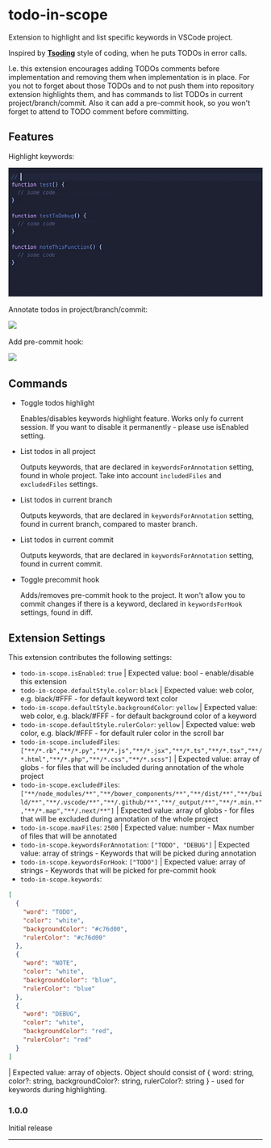 # todo-in-scope

Extension to highlight and list specific keywords in VSCode project.

Inspired by [**Tsoding**](https://www.youtube.com/c/TsodingDaily) style of coding, when he puts TODOs in error calls.

I.e. this extension encourages adding TODOs comments before implementation and removing them when implementation is in place. For you not to forget about those TODOs and to not push them into repository extension highlights them, and has commands to list TODOs in current project/branch/commit. Also it can add a pre-commit hook, so you won't forget to attend to TODO comment before committing.

## Features

Highlight keywords:

![](./readme_files/highlight_showcase.gif)

Annotate todos in project/branch/commit:

![](./readme_files/annotations_showcase.gif)

Add pre-commit hook:

![](./readme_files/hook_showcase.gif)
## Commands

- Toggle todos highlight
  
  Enables/disables keywords highlight feature. Works only fo current session. If you want to disable it permanently - please use isEnabled setting.
- List todos in all project

  Outputs keywords, that are declared in `keywordsForAnnotation` setting, found in whole project. Take into account `includedFiles` and `excludedFiles` settings.
- List todos in current branch

  Outputs keywords, that are declared in `keywordsForAnnotation` setting, found in current branch, compared to master branch.
- List todos in current commit

  Outputs keywords, that are declared in `keywordsForAnnotation` setting, found in current commit.
- Toggle precommit hook

  Adds/removes pre-commit hook to the project. It won't allow you to commit changes if there is a keyword, declared in `keywordsForHook` settings, found in diff.

## Extension Settings

This extension contributes the following settings:

* `todo-in-scope.isEnabled`: `true` | Expected value: bool - enable/disable this extension
* `todo-in-scope.defaultStyle.color`: `black` | Expected value: web color, e.g. black/#FFF - for default keyword text color
* `todo-in-scope.defaultStyle.backgroundColor`: `yellow` | Expected value: web color, e.g. black/#FFF - for default background color of a keyword
* `todo-in-scope.defaultStyle.rulerColor`: `yellow` | Expected value: web color, e.g. black/#FFF - for default ruler color in the scroll bar
* `todo-in-scope.includedFiles`: `["**/*.rb","**/*.py","**/*.js","**/*.jsx","**/*.ts","**/*.tsx","**/*.html","**/*.php","**/*.css","**/*.scss"]` | Expected value: array of globs - for files that will be included during annotation of the whole project
* `todo-in-scope.excludedFiles`: `["**/node_modules/**","**/bower_components/**","**/dist/**","**/build/**","**/.vscode/**","**/.github/**","**/_output/**","**/*.min.*","**/*.map","**/.next/**"]` | Expected value: array of globs - for files that will be excluded during annotation of the whole project
* `todo-in-scope.maxFiles`: `2500` | Expected value: number - Max number of files that will be annotated
* `todo-in-scope.keywordsForAnnotation`: `["TODO", "DEBUG"]` | Expected value: array of strings - Keywords that will be picked during annotation
* `todo-in-scope.keywordsForHook`: `["TODO"]` | Expected value: array of strings - Keywords that will be picked for pre-commit hook
* `todo-in-scope.keywords`:
```json
[
  {
    "word": "TODO",
    "color": "white",
    "backgroundColor": "#c76d00",
    "rulerColor": "#c76d00"
  },
  {
    "word": "NOTE",
    "color": "white",
    "backgroundColor": "blue",
    "rulerColor": "blue"
  },
  {
    "word": "DEBUG",
    "color": "white",
    "backgroundColor": "red",
    "rulerColor": "red"
  }
]
```
| Expected value: array of objects. Object should consist of { word: string, color?: string, backgroundColor?: string, rulerColor?: string } - used for keywords during highlighting.

### 1.0.0

Initial release

-----------------------------------------------------------------------------------------------------------
